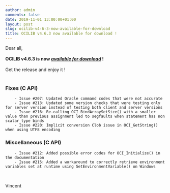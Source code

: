 ```yaml
---
author: admin
comments: false
date: 2019-11-01 13:00:00+01:00
layout: post
slug: ocilib-v4-6-3-now-available-for-download
title: OCILIB v4.6.3 now available for download !
---
```


Dear all,
<br/>
<br/>
<b>OCILIB v4.6.3 is now [_available for download_]({{site.projecturl}}/releases/) !</b>
<br/>
<br/>
Get the release and enjoy it !
<br/>
<br/>
### Fixes (C API)
	
        - Issue #207: Updated Oracle command codes that were not accurate
        - Issue #213: Updated some version checks that were testing only for server version instead of testing both client and server versions
        - Issue #216: Re-calling OCI_BindArraySetSize() with a smaller value than previous assignment led to segfaults when statement has non scalar type binds
        - Issue #220: Implicit conversion Clob issue in OCI_GetString() when using UTF8 encoding
	
### Miscellaneous (C API)
	
	    - Issue #212: Added possible error codes for OCI_Initialize() in the documentation
		- Issue #215: Added a workaround to correctly retrieve environment variables set at runtime using SetEnvironmentVariable() on Windows 

<br/>

Vincent

